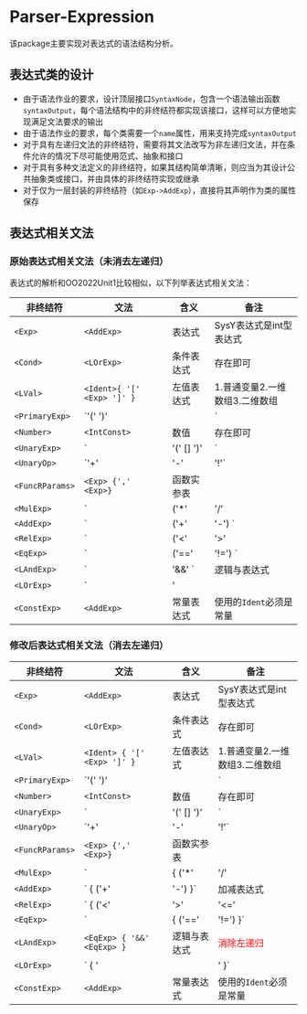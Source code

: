 # Parser-Expression

该package主要实现对表达式的语法结构分析。

## 表达式类的设计

- 由于语法作业的要求，设计顶层接口`SyntaxNode`，包含一个语法输出函数`syntaxOutput`，每个语法结构中的非终结符都实现该接口，这样可以方便地实现满足文法要求的输出
- 由于语法作业的要求，每个类需要一个`name`属性，用来支持完成`syntaxOutput`
- 对于具有左递归文法的非终结符，需要将其文法改写为非左递归文法，并在条件允许的情况下尽可能使用范式、抽象和接口
- 对于具有多种文法定义的非终结符，如果其结构简单清晰，则应当为其设计公共抽象类或接口，并由具体的非终结符实现或继承
- 对于仅为一层封装的非终结符（如`Exp->AddExp`），直接将其声明作为类的属性保存

## 表达式相关文法

### 原始表达式相关文法（未消去左递归）

表达式的解析和OO2022Unit1比较相似，以下列举表达式相关文法：

| 非终结符        | 文法                                                         | 含义         | 备注                                   |
| --------------- | ------------------------------------------------------------ | ------------ | -------------------------------------- |
| `<Exp>`         | `<AddExp>`                                                   | 表达式       | SysY表达式是int型表达式                |
| `<Cond>`        | `<LOrExp>`                                                   | 条件表达式   | 存在即可                               |
| `<LVal>`        | `<Ident>{ '[' <Exp> ']' }`                                   | 左值表达式   | 1.普通变量2.一维数组3.二维数组         |
| `<PrimaryExp>`  | `'(' <Exp> ')' | <LVal> | <Number>`                          | 基本表达式   | 覆盖三种情况：表达式、左值表达式、数值 |
| `<Number>`      | `<IntConst>`                                                 | 数值         | 存在即可                               |
| `<UnaryExp>`    | `<PrimaryExp> | <Ident> '(' [<FuncRParams>] ')' | <UnaryOp> <UnaryExp>` | 一元表达式   | 存在即可；                             |
| `<UnaryOp>`     | `'+' | '-' | '!'`                                            | 单目运算符   | `'!'`仅出现在条件表达式中              |
| `<FuncRParams>` | `<Exp> {',' <Exp>}`                                          | 函数实参表   |                                        |
| `<MulExp>`      | `<UnaryExp> | <MulExp> ('*' | '/' | '%') <UnaryExp>`         | 乘除模表达式 | <font color=red>须消除左递归</font>    |
| `<AddExp>`      | `<MulExp> | <AddExp> ('+' | '-') <MulExp>`                   | 加减表达式   | <font color=red>须消除左递归</font>    |
| `<RelExp>`      | `<AddExp> | <RelExp> ('<' | '>' | '<=' | '>=') <AddExp>`     | 关系表达式   | <font color=red>须消除左递归</font>    |
| `<EqExp>`       | `<RelExp> | <EqExp> ('==' | '!=') <RelExp>`                  | 相等性表达式 | <font color=red>须消除左递归</font>    |
| `<LAndExp>`     | `<EqExp> | <LAndExp> '&&' <EqExp>`                           | 逻辑与表达式 | <font color=red>须消除左递归</font>    |
| `<LOrExp>`      | `<LAdnExp> | <LOrExp> '||' <LAndExp>`                        | 逻辑或表达式 | <font color=red>须消除左递归</font>    |
| `<ConstExp>`    | `<AddExp>`                                                   | 常量表达式   | 使用的`Ident`必须是常量                |

### 修改后表达式相关文法（消去左递归）

| 非终结符        | 文法                                                         | 含义         | 备注                                   |
| --------------- | ------------------------------------------------------------ | ------------ | -------------------------------------- |
| `<Exp>`         | `<AddExp>`                                                   | 表达式       | SysY表达式是int型表达式                |
| `<Cond>`        | `<LOrExp>`                                                   | 条件表达式   | 存在即可                               |
| `<LVal>`        | `<Ident> { '[' <Exp> ']' }`                                  | 左值表达式   | 1.普通变量2.一维数组3.二维数组         |
| `<PrimaryExp>`  | `'(' <Exp> ')' | <LVal> | <Number>`                          | 基本表达式   | 覆盖三种情况：表达式、左值表达式、数值 |
| `<Number>`      | `<IntConst>`                                                 | 数值         | 存在即可                               |
| `<UnaryExp>`    | `<PrimaryExp> | <Ident> '(' [<FuncRParams>] ')' | <UnaryOp> <UnaryExp>` | 一元表达式   | 存在即可；                             |
| `<UnaryOp>`     | `'+' | '-' | '!'`                                            | 单目运算符   | `'!'`仅出现在条件表达式中              |
| `<FuncRParams>` | `<Exp> {',' <Exp>}`                                          | 函数实参表   |                                        |
| `<MulExp>`      | `<UnaryExp> | { ('*' | '/' | '%') <UnaryExp> }`              | 乘除模表达式 | <font color=red>消除左递归</font>      |
| `<AddExp>`      | `<MulExp> { ('+' | '-') <MulExp> }`                          | 加减表达式   | <font color=red>消除左递归</font>      |
| `<RelExp>`      | `<AddExp> { ('<' | '>' | '<=' | '>=') <AddExp> }`            | 关系表达式   | <font color=red>消除左递归</font>      |
| `<EqExp>`       | `<RelExp> | { ('==' | '!=') <RelExp> }`                      | 相等性表达式 | <font color=red>消除左递归</font>      |
| `<LAndExp>`     | `<EqExp> { '&&' <EqExp> }`                                   | 逻辑与表达式 | <font color=red>消除左递归</font>      |
| `<LOrExp>`      | `<LAndExp> { '||' <LAndExp> }`                               | 逻辑或表达式 | <font color=red>消除左递归</font>      |
| `<ConstExp>`    | `<AddExp>`                                                   | 常量表达式   | 使用的`Ident`必须是常量                |

